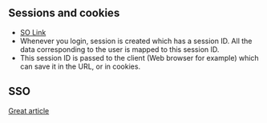 ## Sessions and cookies

- [SO Link](http://stackoverflow.com/questions/359434/differences-between-cookies-and-sessions)
- Whenever you login, session is created which has a session ID. All the data corresponding to the user is mapped to this session ID.
- This session ID is passed to the client (Web browser for example) which can save it in the URL, or in cookies.

## SSO

[Great article](https://auth0.com/blog/what-is-and-how-does-single-sign-on-work/)
